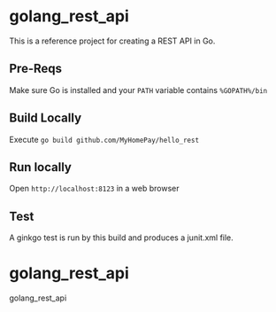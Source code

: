 # golang_rest_api
This is a reference project for creating a REST API in Go.

## Pre-Reqs
Make sure Go is installed and your `PATH` variable contains `%GOPATH%/bin`

## Build Locally
Execute `go build github.com/MyHomePay/hello_rest`

## Run locally
Open `http://localhost:8123` in a web browser

## Test
A ginkgo test is run by this build and produces a junit.xml file.

# golang_rest_api
golang_rest_api
